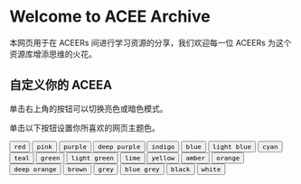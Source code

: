 # Welcome to ACEE Archive

本网页用于在 ACEERs 间进行学习资源的分享，我们欢迎每一位 ACEERs 为这个资源库增添思维的火花。

## 自定义你的 ACEEA

单击右上角的按钮可以切换亮色或暗色模式。

单击以下按钮设置你所喜欢的网页主题色。

<div class=mdx-switch> 
    <button data-md-color-primary=red><code>red</code></button> 
    <button data-md-color-primary=pink><code>pink</code></button> 
    <button data-md-color-primary=purple><code>purple</code></button> 
    <button data-md-color-primary=deep-purple><code>deep purple</code></button> 
    <button data-md-color-primary=indigo><code>indigo</code></button>
    <button data-md-color-primary=blue><code>blue</code></button> 
    <button data-md-color-primary=light-blue><code>light blue</code></button>
    <button data-md-color-primary=cyan><code>cyan</code></button> 
    <button data-md-color-primary=teal><code>teal</code></button>
    <button data-md-color-primary=green><code>green</code></button> 
    <button data-md-color-primary=light-green><code>light green</code></button> 
    <button data-md-color-primary=lime><code>lime</code></button>
    <button data-md-color-primary=yellow><code>yellow</code></button> 
    <button data-md-color-primary=amber><code>amber</code></button> 
    <button data-md-color-primary=orange><code>orange</code></button> 
    <button data-md-color-primary=deep-orange><code>deep orange</code></button> 
    <button data-md-color-primary=brown><code>brown</code></button> 
    <button data-md-color-primary=grey><code>grey</code></button> 
    <button data-md-color-primary=blue-grey><code>blue grey</code></button> 
    <button data-md-color-primary=black><code>black</code></button> 
    <button data-md-color-primary=white><code>white</code></button> 
</div>
<script>
  var buttons = document.querySelectorAll("button[data-md-color-primary]")
  buttons.forEach(function(button) {
    button.addEventListener("click", function() {
      var attr = this.getAttribute("data-md-color-primary")
      document.body.setAttribute("data-md-color-primary", attr)
      var name = document.querySelector("#__code_1 code span.l")
      name.textContent = attr.replace("-", " ")
    })
  })
</script>